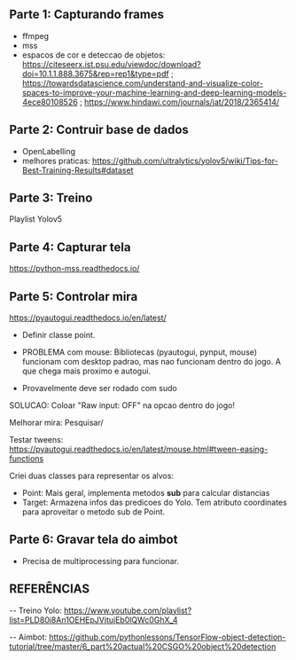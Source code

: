 ## Parte 1: Capturando frames
- ffmpeg
- mss
- espacos de cor e deteccao de objetos: https://citeseerx.ist.psu.edu/viewdoc/download?doi=10.1.1.888.3675&rep=rep1&type=pdf ; https://towardsdatascience.com/understand-and-visualize-color-spaces-to-improve-your-machine-learning-and-deep-learning-models-4ece80108526 ; https://www.hindawi.com/journals/jat/2018/2365414/

## Parte 2: Contruir base de dados
- OpenLabelling
- melhores praticas: https://github.com/ultralytics/yolov5/wiki/Tips-for-Best-Training-Results#dataset

## Parte 3: Treino
Playlist Yolov5

## Parte 4: Capturar tela
https://python-mss.readthedocs.io/

## Parte 5: Controlar mira
https://pyautogui.readthedocs.io/en/latest/

- Definir classe point.

- PROBLEMA com mouse: Bibliotecas (pyautogui, pynput, mouse) funcionam com desktop padrao, mas nao funcionam dentro do jogo. A que chega mais proximo e autogui. 
- Provavelmente deve ser rodado com sudo

SOLUCAO: Coloar "Raw input: OFF" na opcao dentro do jogo!

Melhorar mira: Pesquisar/

Testar tweens: https://pyautogui.readthedocs.io/en/latest/mouse.html#tween-easing-functions

Criei duas classes para representar os alvos:
- Point: Mais geral, implementa metodos __sub__ para calcular distancias
- Target: Armazena infos das predicoes do Yolo. Tem atributo coordinates para aproveitar o metodo sub de Point.

## Parte 6: Gravar tela do aimbot
- Precisa de multiprocessing para funcionar.

## REFERÊNCIAS

-- Treino Yolo: https://www.youtube.com/playlist?list=PLD80i8An1OEHEpJVjtujEb0lQWc0GhX_4

-- Aimbot: https://github.com/pythonlessons/TensorFlow-object-detection-tutorial/tree/master/6_part%20actual%20CSGO%20object%20detection